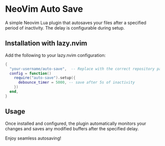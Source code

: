# NeoVim Auto Save

A simple Neovim Lua plugin that autosaves your files after a specified period of inactivity.
The delay is configurable during setup.

## Installation with lazy.nvim

Add the following to your lazy.nvim configuration:

```lua
{
  "your-username/auto-save",  -- Replace with the correct repository path
  config = function()
    require("auto-save").setup({
      debounce_timer = 5000, -- save after 5s of inactivity
    })
  end,
}
```

## Usage

Once installed and configured, the plugin automatically monitors your changes and saves any modified
buffers after the specified delay.

Enjoy seamless autosaving!

